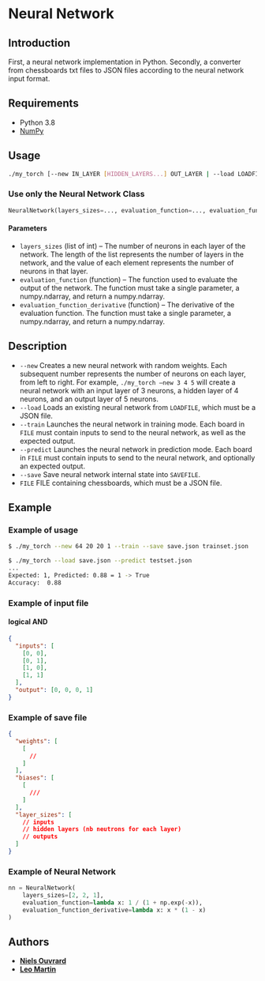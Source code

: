 # Neural Network

## Introduction

First, a neural network implementation in Python.
Secondly, a converter from chessboards txt files to JSON files according to the neural network input format.

## Requirements

- Python 3.8
- [NumPy](https://numpy.org/)

## Usage

```bash
./my_torch [--new IN_LAYER [HIDDEN_LAYERS...] OUT_LAYER | --load LOADFILE] [--train | --predict] [--save SAVEFILE] FILE
```

### Use only the Neural Network Class

```python
NeuralNetwork(layers_sizes=..., evaluation_function=..., evaluation_function_derivative=...)
```

#### Parameters

- `layers_sizes` (list of int) – The number of neurons in each layer of the network. The length of the list represents the number of layers in the network, and the value of each element represents the number of neurons in that layer.
- `evaluation_function` (function) – The function used to evaluate the output of the network. The function must take a single parameter, a numpy.ndarray, and return a numpy.ndarray.
- `evaluation_function_derivative` (function) – The derivative of the evaluation function. The function must take a single parameter, a numpy.ndarray, and return a numpy.ndarray.

## Description

- `--new` Creates a new neural network with random weights. Each subsequent number represents the number of neurons on each layer, from left to right. For example, `./my_torch –new 3 4 5` will create a neural network with an input layer of 3 neurons, a hidden layer of 4 neurons, and an output layer of 5 neurons.
- `--load` Loads an existing neural network from `LOADFILE`, which must be a JSON file.
- `--train` Launches the neural network in training mode. Each board in `FILE` must contain inputs to send to the neural network, as well as the expected output.
- `--predict` Launches the neural network in prediction mode. Each board in `FILE` must contain inputs to send to the neural network, and optionally an expected output.
- `--save` Save neural network internal state into `SAVEFILE`.
- `FILE` FILE containing chessboards, which must be a JSON file.

## Example

### Example of usage

```bash
$ ./my_torch --new 64 20 20 1 --train --save save.json trainset.json
```

```bash
$ ./my_torch --load save.json --predict testset.json
...
Expected: 1, Predicted: 0.88 = 1 -> True
Accuracy:  0.88
```

### Example of input file

#### logical AND

```json
{
  "inputs": [
    [0, 0],
    [0, 1],
    [1, 0],
    [1, 1]
  ],
  "output": [0, 0, 0, 1]
}
```

### Example of save file

```json
{
  "weights": [
    [
      //
    ]
  ],
  "biases": [
    [
      ///
    ]
  ],
  "layer_sizes": [
    // inputs
    // hidden layers (nb neutrons for each layer)
    // outputs
  ]
}
```

### Example of Neural Network

```python
nn = NeuralNetwork(
    layers_sizes=[2, 2, 1],
    evaluation_function=lambda x: 1 / (1 + np.exp(-x)),
    evaluation_function_derivative=lambda x: x * (1 - x)
)
```

## Authors

- [**Niels Ouvrard**](mailto:niels.ouvrard@epitech.eu)
- [**Leo Martin**](mailto:leo2.martin@epitech.eu)
